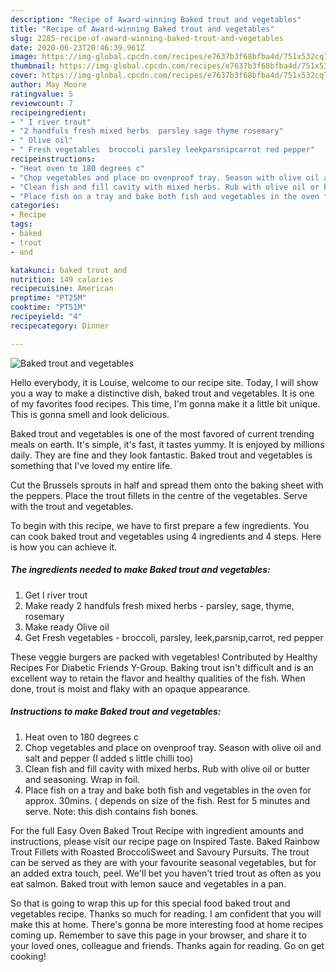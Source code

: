 ```yaml
---
description: "Recipe of Award-winning Baked trout and vegetables"
title: "Recipe of Award-winning Baked trout and vegetables"
slug: 2285-recipe-of-award-winning-baked-trout-and-vegetables
date: 2020-06-23T20:46:39.961Z
image: https://img-global.cpcdn.com/recipes/e7637b3f68bfba4d/751x532cq70/baked-trout-and-vegetables-recipe-main-photo.jpg
thumbnail: https://img-global.cpcdn.com/recipes/e7637b3f68bfba4d/751x532cq70/baked-trout-and-vegetables-recipe-main-photo.jpg
cover: https://img-global.cpcdn.com/recipes/e7637b3f68bfba4d/751x532cq70/baked-trout-and-vegetables-recipe-main-photo.jpg
author: May Moore
ratingvalue: 5
reviewcount: 7
recipeingredient:
- " I river trout"
- "2 handfuls fresh mixed herbs  parsley sage thyme rosemary"
- " Olive oil"
- " Fresh vegetables  broccoli parsley leekparsnipcarrot red pepper"
recipeinstructions:
- "Heat oven to 180 degrees c"
- "Chop vegetables and place on ovenproof tray. Season with olive oil and salt and pepper (I added s little chilli too)"
- "Clean fish and fill cavity with mixed herbs. Rub with olive oil or butter and seasoning. Wrap in foil."
- "Place fish on a tray and bake both fish and vegetables in the oven for approx. 30mins. ( depends on size of the fish. Rest for 5 minutes and serve. Note: this dish contains fish bones."
categories:
- Recipe
tags:
- baked
- trout
- and

katakunci: baked trout and 
nutrition: 149 calories
recipecuisine: American
preptime: "PT25M"
cooktime: "PT51M"
recipeyield: "4"
recipecategory: Dinner

---
```



![Baked trout and vegetables](https://img-global.cpcdn.com/recipes/e7637b3f68bfba4d/751x532cq70/baked-trout-and-vegetables-recipe-main-photo.jpg)

Hello everybody, it is Louise, welcome to our recipe site. Today, I will show you a way to make a distinctive dish, baked trout and vegetables. It is one of my favorites food recipes. This time, I'm gonna make it a little bit unique. This is gonna smell and look delicious.

Baked trout and vegetables is one of the most favored of current trending meals on earth. It's simple, it's fast, it tastes yummy. It is enjoyed by millions daily. They are fine and they look fantastic. Baked trout and vegetables is something that I've loved my entire life.

Cut the Brussels sprouts in half and spread them onto the baking sheet with the peppers. Place the trout fillets in the centre of the vegetables. Serve with the trout and vegetables.


To begin with this recipe, we have to first prepare a few ingredients. You can cook baked trout and vegetables using 4 ingredients and 4 steps. Here is how you can achieve it.

<!--inarticleads1-->

##### The ingredients needed to make Baked trout and vegetables:

1. Get  I river trout
1. Make ready 2 handfuls fresh mixed herbs - parsley, sage, thyme, rosemary
1. Make ready  Olive oil
1. Get  Fresh vegetables - broccoli, parsley, leek,parsnip,carrot, red pepper


These veggie burgers are packed with vegetables! Contributed by Healthy Recipes For Diabetic Friends Y-Group. Baking trout isn&#39;t difficult and is an excellent way to retain the flavor and healthy qualities of the fish. When done, trout is moist and flaky with an opaque appearance. 

<!--inarticleads2-->

##### Instructions to make Baked trout and vegetables:

1. Heat oven to 180 degrees c
1. Chop vegetables and place on ovenproof tray. Season with olive oil and salt and pepper (I added s little chilli too)
1. Clean fish and fill cavity with mixed herbs. Rub with olive oil or butter and seasoning. Wrap in foil.
1. Place fish on a tray and bake both fish and vegetables in the oven for approx. 30mins. ( depends on size of the fish. Rest for 5 minutes and serve. Note: this dish contains fish bones.


For the full Easy Oven Baked Trout Recipe with ingredient amounts and instructions, please visit our recipe page on Inspired Taste. Baked Rainbow Trout Fillets with Roasted BroccoliSweet and Savoury Pursuits. The trout can be served as they are with your favourite seasonal vegetables, but for an added extra touch, peel. We&#39;ll bet you haven&#39;t tried trout as often as you eat salmon. Baked trout with lemon sauce and vegetables in a pan. 

So that is going to wrap this up for this special food baked trout and vegetables recipe. Thanks so much for reading. I am confident that you will make this at home. There's gonna be more interesting food at home recipes coming up. Remember to save this page in your browser, and share it to your loved ones, colleague and friends. Thanks again for reading. Go on get cooking!
